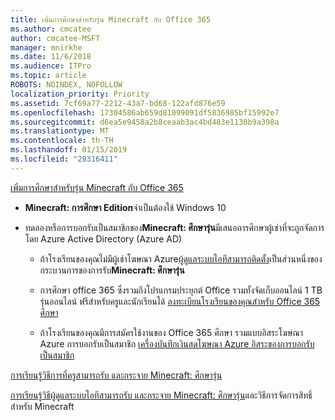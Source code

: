 ```yaml
---
title: เพิ่มการศึกษาสำหรับรุ่น Minecraft กับ Office 365
ms.author: cmcatee
author: cmcatee-MSFT
manager: mnirkhe
ms.date: 11/6/2018
ms.audience: ITPro
ms.topic: article
ROBOTS: NOINDEX, NOFOLLOW
localization_priority: Priority
ms.assetid: 7cf69a77-2212-43a7-bd68-122afd876e59
ms.openlocfilehash: 17304586ab659d81099091df5836985bf15992e7
ms.sourcegitcommit: d6ea5e9458a2b8ceaab3ac4bd483e1130b9a398a
ms.translationtype: MT
ms.contentlocale: th-TH
ms.lasthandoff: 01/15/2019
ms.locfileid: "28316411"
---
```

[เพิ่มการศึกษาสำหรับรุ่น Minecraft กับ Office 365](https://docs.microsoft.com/en-us/education/windows/get-minecraft-for-education)
  
- **Minecraft: การศึกษา Edition**จำเป็นต้องใช้ Windows 10 
    
- ทดลองหรือการบอกรับเป็นสมาชิกของ**Minecraft: ศึกษารุ่น**มีเสนอการศึกษาผู้เช่าที่จะถูกจัดการ โดย Azure Active Directory (Azure AD) 
    
  - ถ้าโรงเรียนของคุณไม่มีผู้เช่าโฆษณา Azure[ผู้ดูแลระบบไอทีสามารถติดตั้ง](https://docs.microsoft.com/en-us/education/windows/school-get-minecraft)เป็นส่วนหนึ่งของกระบวนการของการรับ**Minecraft: ศึกษารุ่น**
    
  - การศึกษา office 365 ซึ่งรวมถึงโปรแกรมประยุกต์ Office รวมทั้งจัดเก็บออนไลน์ 1 TB รุ่นออนไลน์ ฟรีสำหรับครูและนักเรียนได้ [ลงทะเบียนโรงเรียนของคุณสำหรับ Office 365 ศึกษา](https://products.office.com/academic/office-365-education-plan)
    
  - ถ้าโรงเรียนของคุณมีการสมัครใช้งานของ Office 365 ศึกษา รวมแบบอิสระโฆษณา Azure การบอกรับเป็นสมาชิก [เครื่องบันทึกเงินสดโฆษณา Azure อิสระของการบอกรับเป็นสมาชิก](https://msdn.microsoft.com/library/windows/hardware/mt703369%28v=vs.85%29.aspx)
    
[การเรียนรู้วิธีการที่ครูสามารถรับ และกระจาย Minecraft: ศึกษารุ่น](https://docs.microsoft.com/en-us/education/windows/teacher-get-minecraft)
  
[การเรียนรู้วิธีผู้ดูแลระบบไอทีสามารถรับ และกระจาย Minecraft: ศึกษารุ่น](https://docs.microsoft.com/en-us/education/windows/school-get-minecraft)และวิธีการจัดการสิทธิ์สำหรับ Minecraft
  

